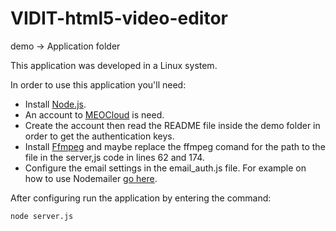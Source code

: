 # VIDIT-html5-video-editor

demo -> Application folder

This application was developed in a Linux system.

In order to use this application you'll need:
* Install [Node.js](https://nodejs.org/en/).
* An account to [MEOCloud](https://meocloud.pt/) is need.
* Create the account then read the README file inside the demo folder in order to get the authentication keys.
* Install [Ffmpeg](https://www.ffmpeg.org/) and maybe replace the ffmpeg comand for the path to the file in the server,js code in lines 62 and 174.
* Configure the email settings in the email_auth.js file. For example on how to use Nodemailer [go here](https://github.com/andris9/Nodemailer).

After configuring run the application by entering the command:
```
node server.js
```